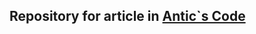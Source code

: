 ## Repository for article in [Antic`s Code](https://anticscode.netlify.app/article/como-funciona-un-virtual-dom)
